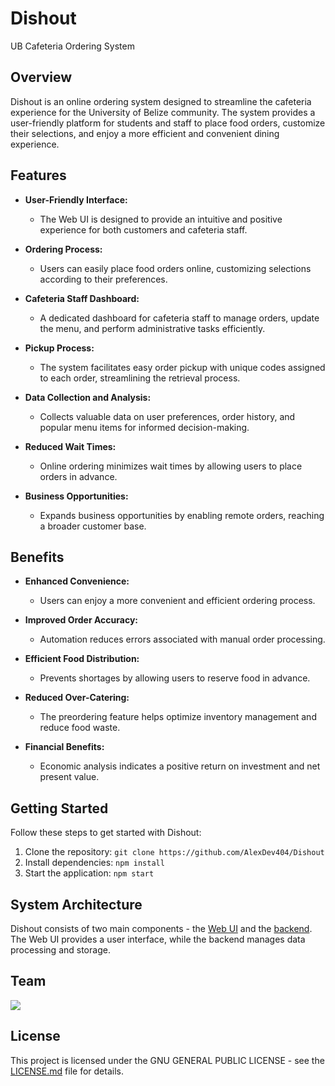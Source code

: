 # Dishout

UB Cafeteria Ordering System

## Overview

Dishout is an online ordering system designed to streamline the cafeteria experience for the University of Belize community. The system provides a user-friendly platform for students and staff to place food orders, customize their selections, and enjoy a more efficient and convenient dining experience.

## Features

- **User-Friendly Interface:**
  - The Web UI is designed to provide an intuitive and positive experience for both customers and cafeteria staff.

- **Ordering Process:**
  - Users can easily place food orders online, customizing selections according to their preferences.

- **Cafeteria Staff Dashboard:**
  - A dedicated dashboard for cafeteria staff to manage orders, update the menu, and perform administrative tasks efficiently.

- **Pickup Process:**
  - The system facilitates easy order pickup with unique codes assigned to each order, streamlining the retrieval process.

- **Data Collection and Analysis:**
  - Collects valuable data on user preferences, order history, and popular menu items for informed decision-making.

- **Reduced Wait Times:**
  - Online ordering minimizes wait times by allowing users to place orders in advance.

- **Business Opportunities:**
  - Expands business opportunities by enabling remote orders, reaching a broader customer base.

## Benefits

- **Enhanced Convenience:**
  - Users can enjoy a more convenient and efficient ordering process.

- **Improved Order Accuracy:**
  - Automation reduces errors associated with manual order processing.

- **Efficient Food Distribution:**
  - Prevents shortages by allowing users to reserve food in advance.

- **Reduced Over-Catering:**
  - The preordering feature helps optimize inventory management and reduce food waste.

- **Financial Benefits:**
  - Economic analysis indicates a positive return on investment and net present value.

## Getting Started

Follow these steps to get started with Dishout:

1. Clone the repository: `git clone https://github.com/AlexDev404/Dishout`
2. Install dependencies: `npm install`
3. Start the application: `npm start`

## System Architecture

Dishout consists of two main components - the [Web UI](https://cafe.ub.edu.bz) and the [backend](https://github.com/AlexDev404/Dishout/). The Web UI provides a user interface, while the backend manages data processing and storage.

## Team

<a href="https://github.com/alexdev404/dishout/graphs/contributors">
  <img src="https://contrib.rocks/image?repo=alexdev404/dishout" />
</a>

## License

This project is licensed under the GNU GENERAL PUBLIC LICENSE - see the [LICENSE.md](LICENSE.md) file for details.
